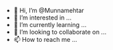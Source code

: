 - 👋 Hi, I’m @Munnamehtar
- 👀 I’m interested in ...
- 🌱 I’m currently learning ...
- 💞️ I’m looking to collaborate on ...
- 📫 How to reach me ...

<!---
Munnamehtar/Munnamehtar is a ✨ special ✨ repository because its `README.md` (this file) appears on your GitHub profile.
You can click the Preview link to take a look at your changes.
---
